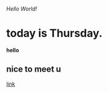 *Hello World!*
# today is Thursday.
**hello**
## nice to meet u
[link](https://ucsd-cse15l-s23.github.io/)
